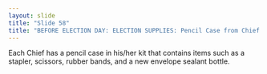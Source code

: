 ```yaml
---
layout: slide
title: "Slide 58"
title: "BEFORE ELECTION DAY: ELECTION SUPPLIES: Pencil Case from Chief's Kit"
---
```


Each Chief has a pencil case in his/her kit that contains items such as a stapler, scissors, rubber bands, and a new envelope sealant bottle.
